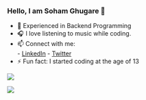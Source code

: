 ### Hello, I am Soham Ghugare 👋


- 🔭 Experienced in Backend Programming
- 🎧 I love listening to music while coding.
- 📫 Connect with me: </br>
        - [LinkedIn](https://www.linkedin.com/in/soham-ghugare)
        - [Twitter]()
- ⚡ Fun fact: I started coding at the age of 13

<img src="https://github-readme-stats.vercel.app/api?username=SohamGhugare&&show_icons=true&title_color=ffffff&icon_color=bb2acf&text_color=daf7dc&bg_color=151515">

![](https://komarev.com/ghpvc/?username=SohamGhugare)



